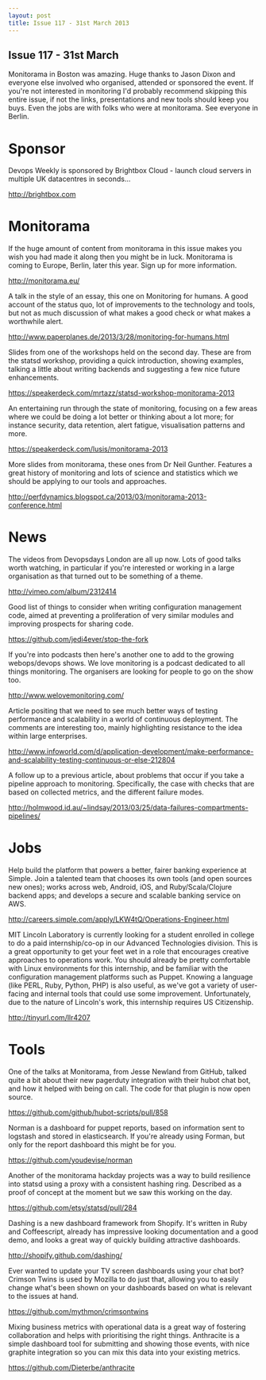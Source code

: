```yaml
---
layout: post
title: Issue 117 - 31st March 2013
---
```


## Issue 117 - 31st March

Monitorama in Boston was amazing. Huge thanks to Jason Dixon and everyone else involved who organised, attended or sponsored the event. If you're not interested in monitoring I'd probably recommend skipping this entire issue, if not the links, presentations and new tools should keep you buys. Even the jobs are with folks who were at monitorama. See everyone in Berlin.


Sponsor
======

Devops Weekly is sponsored by Brightbox Cloud - launch cloud servers in multiple UK datacentres in seconds...

http://brightbox.com


Monitorama
=========

If the huge amount of content from monitorama in this issue makes you wish you had made it along then you might be in luck. Monitorama is coming to Europe, Berlin, later this year. Sign up for more information.

http://monitorama.eu/


A talk in the style of an essay, this one on Monitoring for humans. A good account of the status quo, lot of improvements to the technology and tools, but not as much discussion of what makes a good check or what makes a worthwhile alert.

http://www.paperplanes.de/2013/3/28/monitoring-for-humans.html


Slides from one of the workshops held on the second day. These are from the statsd workshop, providing a quick introduction, showing examples, talking a little about writing backends and suggesting a few nice future enhancements.

https://speakerdeck.com/mrtazz/statsd-workshop-monitorama-2013


An entertaining run through the state of monitoring, focusing on a few areas where we could be doing a lot better or thinking about a lot more; for instance security, data retention, alert fatigue, visualisation patterns and more.

https://speakerdeck.com/lusis/monitorama-2013


More slides from monitorama, these ones from Dr Neil Gunther. Features a great history of monitoring and lots of science and statistics which we should be applying to our tools and approaches.

http://perfdynamics.blogspot.ca/2013/03/monitorama-2013-conference.html


News
====

The videos from Devopsdays London are all up now. Lots of good talks worth watching, in particular if you're interested or working in a large organisation as that turned out to be something of a theme.

http://vimeo.com/album/2312414


Good list of things to consider when writing configuration management code, aimed at preventing a proliferation of very similar modules and improving prospects for sharing code.

https://github.com/jedi4ever/stop-the-fork


If you're into podcasts then here's another one to add to the growing webops/devops shows. We love monitoring is a podcast dedicated to all things monitoring. The organisers are looking for people to go on the show too.

http://www.welovemonitoring.com/


Article positing that we need to see much better ways of testing performance and scalability in a world of continuous deployment. The comments are interesting too, mainly highlighting resistance to the idea within large enterprises.

http://www.infoworld.com/d/application-development/make-performance-and-scalability-testing-continuous-or-else-212804


A follow up to a previous article, about problems that occur if you take a pipeline approach to monitoring. Specifically, the case with checks that are based on collected metrics, and the different failure modes.

http://holmwood.id.au/~lindsay/2013/03/25/data-failures-compartments-pipelines/


Jobs
====

Help build the platform that powers a better, fairer banking experience at Simple. Join a talented team that chooses its own tools (and open sources new ones); works across web, Android, iOS, and Ruby/Scala/Clojure backend apps; and develops a secure and scalable banking service on AWS.

http://careers.simple.com/apply/LKW4tQ/Operations-Engineer.html


MIT Lincoln Laboratory is currently looking for a student enrolled in college to do a paid internship/co-op in our Advanced Technologies division. This is a great opportunity to get your feet wet in a role that encourages creative approaches to operations work. You should already be pretty comfortable with Linux environments for this internship, and be familiar with the configuration management platforms such as Puppet. Knowing a language (like PERL, Ruby, Python, PHP) is also useful, as we've got a variety of user-facing and internal tools that could use some improvement. Unfortunately, due to the nature of Lincoln's work, this internship requires US Citizenship.

http://tinyurl.com/llr4207


Tools
====

One of the talks at Monitorama, from Jesse Newland from GitHub, talked quite a bit about their new pagerduty integration with their hubot chat bot, and how it helped with being on call. The code for that plugin is now open source.

https://github.com/github/hubot-scripts/pull/858


Norman is a dashboard for puppet reports, based on information sent to logstash and stored in elasticsearch. If you're already using Forman, but only for the report dashboard this might be for you.

https://github.com/youdevise/norman


Another of the monitorama hackday projects was a way to build resilience into statsd using a proxy with a consistent hashing ring. Described as a proof of concept at the moment but we saw this working on the day.

https://github.com/etsy/statsd/pull/284


Dashing is a new dashboard framework from Shopify. It's written in Ruby and Coffeescript, already has impressive looking documentation and a good demo, and looks a great way of quickly building attractive dashboards.

http://shopify.github.com/dashing/


Ever wanted to update your TV screen dashboards using your chat bot? Crimson Twins is used by Mozilla to do just that, allowing you to easily change what's been shown on your dashboards based on what is relevant to the issues at hand.

https://github.com/mythmon/crimsontwins


Mixing business metrics with operational data is a great way of fostering collaboration and helps with prioritising the right things. Anthracite is a simple dashboard tool for submitting and showing those events, with nice graphite integration so you can mix this data into your existing metrics.

https://github.com/Dieterbe/anthracite
